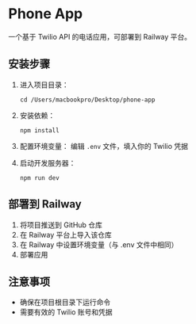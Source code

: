 # Phone App

一个基于 Twilio API 的电话应用，可部署到 Railway 平台。

## 安装步骤

1. 进入项目目录：
   ```
   cd /Users/macbookpro/Desktop/phone-app
   ```

2. 安装依赖：
   ```
   npm install
   ```

3. 配置环境变量：
   编辑 `.env` 文件，填入你的 Twilio 凭据

4. 启动开发服务器：
   ```
   npm run dev
   ```

## 部署到 Railway

1. 将项目推送到 GitHub 仓库
2. 在 Railway 平台上导入该仓库
3. 在 Railway 中设置环境变量（与 .env 文件中相同）
4. 部署应用

## 注意事项

- 确保在项目根目录下运行命令
- 需要有效的 Twilio 账号和凭据
